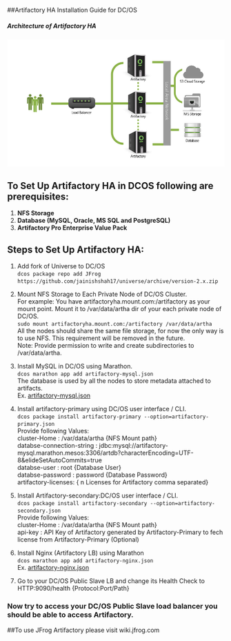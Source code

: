##Artifactory HA Installation Guide for DC/OS

##### Architecture of Artifactory HA

![HA Artifactory Architecture](images/HA_Diagram.png)

## To Set Up Artifactory HA in DCOS following are prerequisites:
1. **NFS Storage**
2. **Database (MySQL, Oracle,  MS SQL and PostgreSQL)**
3. **Artifactory Pro Enterprise Value Pack**


## Steps to Set Up Artifactory HA:

1. Add fork of Universe to DC/OS<br />
   ```dcos package repo add JFrog https://github.com/jainishshah17/universe/archive/version-2.x.zip```

2. Mount NFS Storage to Each Private Node of DC/OS Cluster.<br />
    For example: You have artifactoryha.mount.com:/artifactory as your mount point.
    Mount it to /var/data/artha dir of your each private node of DC/OS.<br />
    ```sudo mount artifactoryha.mount.com:/artifactory /var/data/artha```<br />
    All the nodes should share the same file storage, for now the only way is to use NFS. This requirement will be removed in the future.<br />
    Note: Provide permission to write and create subdirectories to /var/data/artha.

3. Install MySQL in DC/OS using Marathon.<br />
    ```dcos marathon app add artifactory-mysql.json```<br />
    The database is used by all the nodes to store metadata attached to artifacts.<br />
	Ex. [artifactory-mysql.json](https://github.com/JFrogDev/artifactory-mesos/blob/master/artifactory-mysql.json)

4. Install artifactory-primary using DC/OS user interface / CLI.<br />
    ```dcos package install artifactory-primary --option=artifactory-primary.json```<br />
    Provide following Values:<br />
    cluster-Home : /var/data/artha {NFS Mount path}<br />
    databse-connection-string : jdbc:mysql://artifactory-mysql.marathon.mesos:3306/artdb?characterEncoding=UTF-8&elideSetAutoCommits=true <br />
    databse-user : root {Database User}<br />
    databse-password : password {Database Password}<br />
    artifactory-licenses: { n Licenses for Artifactory comma separated} <br />

5. Install Artifactory-secondary:DC/OS user interface / CLI.<br />
    ```dcos package install artifactory-secondary --option=artifactory-secondary.json```<br />
   Provide following Values:<br />
   cluster-Home : /var/data/artha {NFS Mount path}<br />
   api-key : API Key of Artifactory generated  by Artifactory-Primary to fech license from Artifactory-Primary (Optional)

6. Install Nginx (Artifactory LB) using Marathon<br />
    ```dcos marathon app add artifactory-nginx.json```<br />
    Ex. [artifactory-nginx.json](https://github.com/JFrogDev/artifactory-mesos/blob/master/artifactory-nginx.json)


7. Go to your DC/OS Public Slave LB and change its Health Check to HTTP:9090/health {Protocol:Port/Path}



### Now try to access your DC/OS Public Slave load balancer you should be able to access Artifactory.

##To use JFrog Artifactory please visit wiki.jfrog.com

